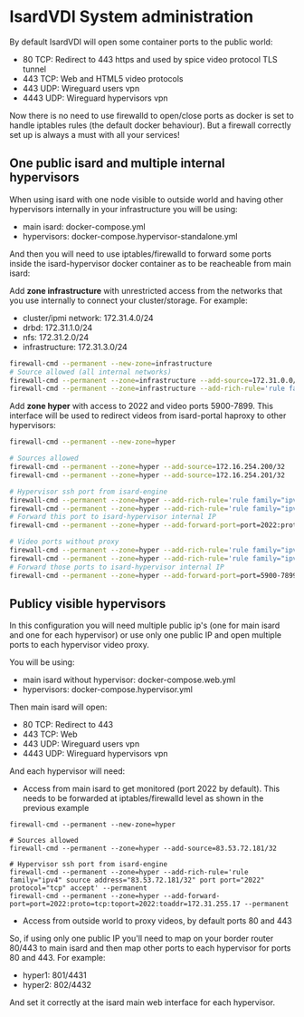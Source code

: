# IsardVDI System administration

By default IsardVDI will open some container ports to the public world:

*   80 TCP: Redirect to 443 https and used by spice video protocol TLS tunnel
*  443 TCP: Web and HTML5 video protocols
*  443 UDP: Wireguard users vpn
* 4443 UDP: Wireguard hypervisors vpn

Now there is no need to use firewalld to open/close ports as docker is set
to handle iptables rules (the default docker behaviour). But a firewall
correctly set up is always a must with all your services!

## One public isard and multiple internal hypervisors

When using isard with one node visible to outside world and having other 
hypervisors internally in your infrastructure you will be using:

* main isard: docker-compose.yml
* hypervisors: docker-compose.hypervisor-standalone.yml

And then you will need to use iptables/firewalld to forward some ports inside
the isard-hypervisor docker container as to be reacheable from main isard:

Add **zone infrastructure** with unrestricted access from the networks that you
use internally to connect your cluster/storage. For example:

* cluster/ipmi network: 172.31.4.0/24
* drbd: 172.31.1.0/24
* nfs: 172.31.2.0/24
* infrastructure: 172.31.3.0/24

```bash
firewall-cmd --permanent --new-zone=infrastructure
# Source allowed (all internal networks)
firewall-cmd --permanent --zone=infrastructure --add-source=172.31.0.0/21
firewall-cmd --permanent --zone=infrastructure --add-rich-rule='rule family="ipv4" source address="172.31.0.0/21" accept'
```

Add **zone hyper** with access to 2022 and video ports 5900-7899. This interface
will be used to redirect videos from isard-portal haproxy to other hypervisors:

```bash
firewall-cmd --permanent --new-zone=hyper

# Sources allowed
firewall-cmd --permanent --zone=hyper --add-source=172.16.254.200/32
firewall-cmd --permanent --zone=hyper --add-source=172.16.254.201/32

# Hypervisor ssh port from isard-engine
firewall-cmd --permanent --zone=hyper --add-rich-rule='rule family="ipv4" source address="172.16.254.200/32" port port="2022" protocol="tcp" accept' --permanent
firewall-cmd --permanent --zone=hyper --add-rich-rule='rule family="ipv4" source address="172.16.254.201/32" port port="2022" protocol="tcp" accept' --permanent
# Forward this port to isard-hypervisor internal IP
firewall-cmd --permanent --zone=hyper --add-forward-port=port=2022:proto=tcp:toport=2022:toaddr=172.31.255.17 --permanent

# Video ports without proxy
firewall-cmd --permanent --zone=hyper --add-rich-rule='rule family="ipv4" source address="172.16.254.200/32" port port="5900-7899" protocol="tcp" accept' --permanent
firewall-cmd --permanent --zone=hyper --add-rich-rule='rule family="ipv4" source address="172.16.254.201/32" port port="5900-7899" protocol="tcp" accept' --permanent
# Forward those ports to isard-hypervisor internal IP
firewall-cmd --permanent --zone=hyper --add-forward-port=port=5900-7899:proto=tcp:toport=5900-7899:toaddr=172.31.255.17 --permanent
```

## Publicy visible hypervisors

In this configuration you will need multiple public ip's (one for main isard and one for each 
hypervisor) or use only one public IP and open multiple ports to each hypervisor video proxy.

You will be using:

* main isard without hypervisor: docker-compose.web.yml
* hypervisors: docker-compose.hypervisor.yml

Then main isard will open:

*   80 TCP: Redirect to 443
*  443 TCP: Web
*  443 UDP: Wireguard users vpn
* 4443 UDP: Wireguard hypervisors vpn

And each hypervisor will need:

* Access from main isard to get monitored (port 2022 by default). This needs to be forwarded at iptables/firewalld level as shown in the previous example
```
firewall-cmd --permanent --new-zone=hyper

# Sources allowed
firewall-cmd --permanent --zone=hyper --add-source=83.53.72.181/32

# Hypervisor ssh port from isard-engine
firewall-cmd --permanent --zone=hyper --add-rich-rule='rule family="ipv4" source address="83.53.72.181/32" port port="2022" protocol="tcp" accept' --permanent
firewall-cmd --permanent --zone=hyper --add-forward-port=port=2022:proto=tcp:toport=2022:toaddr=172.31.255.17 --permanent

```
* Access from outside world to proxy videos, by default ports 80 and 443

So, if using only one public IP you'll need to map on your border router 80/443 to main isard and then map other ports to each hypervisor for ports 80 and 443. For example:

* hyper1: 801/4431
* hyper2: 802/4432

And set it correctly at the isard main web interface for each hypervisor.
